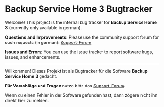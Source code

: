 # Backup Service Home 3 Bugtracker
Welcome! This project is the internal bug tracker for **Backup Service Home 3** (currently only available in german).

**Questions and Improvements**: Please use the community support forum for such requests (in german): [Support-Forum](https://forum.brightbits.de/)

**Issues and Errors**: You can use the issue tracker to report software bugs, issues, and enhancements.

------

Willkommen! Dieses Projekt ist als Bugtracker für die Software **Backup Service Home 3** gedacht.

**Für Vorschläge und Fragen** nutze bitte das [Support-Forum](https://forum.brightbits.de/).

Wenn du einen Fehler in der Software gefunden hast, dann zögere nicht ihn direkt hier zu melden.
